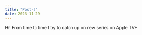 ```yaml
---
title: "Post-5"
date: 2023-11-29
---
```

Hi! From time to time I try to catch up on new series on Apple TV+
